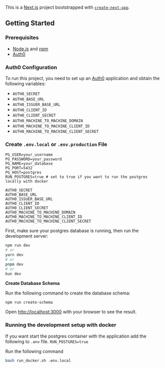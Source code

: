 This is a [Next.js](https://nextjs.org/) project bootstrapped with [`create-next-app`](https://github.com/vercel/next.js/tree/canary/packages/create-next-app).

## Getting Started

### Prerequisites

- [Node.js](https://nodejs.org/) and [npm](https://www.npmjs.com/)
- [Auth0](https://auth0.com/)

### Auth0 Configuration

To run this project, you need to set up an [Auth0](https://auth0.com/docs) application and obtain the following variables:

- `AUTH0_SECRET`
- `AUTH0_BASE_URL`
- `AUTH0_ISSUER_BASE_URL`
- `AUTH0_CLIENT_ID`
- `AUTH0_CLIENT_SECRET`
- `AUTH0_MACHINE_TO_MACHINE_DOMAIN`
- `AUTH0_MACHINE_TO_MACHINE_CLIENT_ID`
- `AUTH0_MACHINE_TO_MACHINE_CLIENT_SECRET`

### Create `.env.local` or `.env.production` File

```env
PG_USER=your_username
PG_PASSWORD=your_password
PG_NAME=your_database
PG_PORT=5432
PG_HOST=postgres
RUN_POSTGRES=true # set to true if you want to run the postgres locally with docker

AUTH0_SECRET
AUTH0_BASE_URL
AUTH0_ISSUER_BASE_URL
AUTH0_CLIENT_ID
AUTH0_CLIENT_SECRET
AUTH0_MACHINE_TO_MACHINE_DOMAIN
AUTH0_MACHINE_TO_MACHINE_CLIENT_ID
AUTH0_MACHINE_TO_MACHINE_CLIENT_SECRET
```

First, make sure your postgres database is running, then run the development server:

```bash
npm run dev
# or
yarn dev
# or
pnpm dev
# or
bun dev
```

**Create Database Schema**

Run the following command to create the database schema:

```
npm run create-schema
```

Open [http://localhost:3000](http://localhost:3000) with your browser to see the result.

### Running the development setup with docker

If you want start the postgres container with the application add the following to `.env` file.
```RUN_POSTGRES=true```

Run the following command
```bash
bash run_docker.sh .env.local

```



